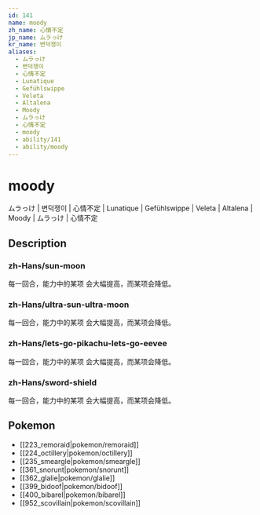 ```yaml
---
id: 141
name: moody
zh_name: 心情不定
jp_name: ムラっけ
kr_name: 변덕쟁이
aliases:
  - ムラっけ
  - 변덕쟁이
  - 心情不定
  - Lunatique
  - Gefühlswippe
  - Veleta
  - Altalena
  - Moody
  - ムラっけ
  - 心情不定
  - moody
  - ability/141
  - ability/moody
---
```

# moody

ムラっけ | 변덕쟁이 | 心情不定 | Lunatique | Gefühlswippe | Veleta | Altalena | Moody | ムラっけ | 心情不定

## Description

### zh-Hans/sun-moon

每一回合，能力中的某项
会大幅提高，而某项会降低。

### zh-Hans/ultra-sun-ultra-moon

每一回合，能力中的某项
会大幅提高，而某项会降低。

### zh-Hans/lets-go-pikachu-lets-go-eevee

每一回合，能力中的某项
会大幅提高，而某项会降低。

### zh-Hans/sword-shield

每一回合，能力中的某项
会大幅提高，而某项会降低。

## Pokemon

- [[223_remoraid|pokemon/remoraid]]
- [[224_octillery|pokemon/octillery]]
- [[235_smeargle|pokemon/smeargle]]
- [[361_snorunt|pokemon/snorunt]]
- [[362_glalie|pokemon/glalie]]
- [[399_bidoof|pokemon/bidoof]]
- [[400_bibarel|pokemon/bibarel]]
- [[952_scovillain|pokemon/scovillain]]

